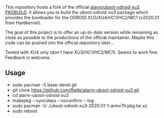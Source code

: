 This repository hosts a fork of the official [alarm/uboot-odroid-xu3 PKGBUILD](https://github.com/archlinuxarm/PKGBUILDs/tree/master/alarm/uboot-odroid-xu3). It allows you to build the uboot-odroid-xu3 package which provides the bootloader for the ODROID XU3/XU4/HC1/HC2/MC1 (v2020.01 from Hardkernel).

The goal of this project is to offer an up-to-date version while remaining as close as possible to the productions of the official maintainer. Maybe this code can be pushed into the official repository later...

Tested with XU4 only (don't have XU3/HC1/HC2/MC1). Seems to work fine. Feedback is welcome.

## Usage
* sudo pacman -S base-devel git
* git clone https://github.com/ffaille/alarm-uboot-odroid-xu3.git
* cd alarm-uboot-odroid-xu3
* makepkg --syncdeps --noconfirm --log
* sudo pacman -U ./uboot-odroid-xu3-2020.01-1-armv7h.pkg.tar.xz
* sudo reboot